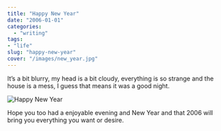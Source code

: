 ```yaml
---
title: "Happy New Year"
date: "2006-01-01"
categories:
  - "writing"
tags:
- "life"
slug: "happy-new-year"
cover: "/images/new_year.jpg"
---
```


It’s a bit blurry, my head is a bit cloudy, everything is so strange and the house is a mess, I guess that means it was a good night.

![Happy New Year](/images/new_year.jpg)

Hope you too had a enjoyable evening and New Year and that 2006 will bring you everything you want or desire.
